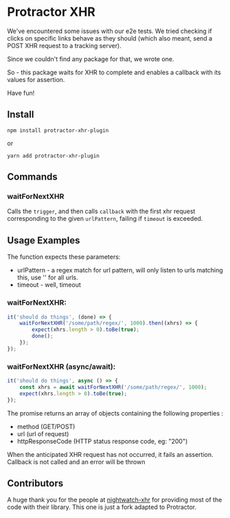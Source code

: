 # Protractor XHR

We've encountered some issues with our e2e tests.
We tried checking if clicks on specific links behave as they should (which also meant, send a POST XHR request to a tracking server).

Since we couldn't find any package for that, we wrote one.

So - this package waits for XHR to complete and enables a callback with its values for assertion.

Have fun!

Install
---
```shell
npm install protractor-xhr-plugin
```

or 

```shell
yarn add protractor-xhr-plugin
```

## Commands 

### waitForNextXHR
Calls the `trigger`, and then calls `callback` with the first xhr request corresponding to the given `urlPattern`, failing if `timeout` is exceeded.  

## Usage Examples
The function expects these parameters:
* urlPattern - a regex match for url pattern, will only listen to urls matching this, use '' for all urls.
* timeout - well, timeout

### waitForNextXHR:
```javascript
it('should do things', (done) => {
   	waitForNextXHR('/some/path/regex/', 1000).then((xhrs) => {
		expect(xhrs.length > 0).toBe(true);
		done();
	});	
});
```

### waitForNextXHR (async/await):
```javascript
it('should do things', async () => {
   	const xhrs = await waitForNextXHR('/some/path/regex/', 1000);
    expect(xhrs.length > 0).toBe(true);
});
```

The promise returns an array of objects containing the following properties :
* method (GET/POST)
* url (url of request)
* httpResponseCode (HTTP status response code, eg: "200")

When the anticipated XHR request has not occurred, it fails an assertion. Callback is not called and an error will be thrown

## Contributors

A huge thank you for the people at [nightwatch-xhr](https://github.com/cortexmg/nightwatch-xhr) for providing
most of the code with their library. This one is just a fork adapted to Protractor.

